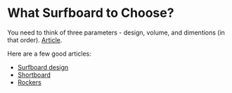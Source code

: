 # What Surfboard to Choose?
You need to think of three parameters - design, volume, and dimentions (in that order). [Article](https://www.realwatersports.com/blogs/news/how-to-choose-the-right-size-surfboard-the-big-3).

Here are a few good articles:
* [Surfboard design](http://www.surfscience.com/topics/surfboard-design)
* [Shortboard](http://www.surfscience.com/topics/types-of-surfboard/shortboard)
* [Rockers](https://barefootsurftravel.com/livemore-magazine/understand-surfboards-rocker)

